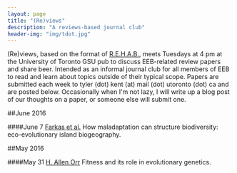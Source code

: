 ```yaml
---
layout: page
title: "(Re)views"
description: "A reviews-based journal club"
header-img: "img/tdot.jpg"
---
```


(Re)views, based on the format of [R.E.H.A.B.](www.rilab.org/rehab.html), meets Tuesdays at 4 pm at the University of Toronto GSU pub to discuss EEB-related review papers and share beer.
Intended as an informal journal club for all members of EEB to read and learn about topics outside of their typical scope.
Papers are submitted each week to tyler (dot) kent (at) mail (dot) utoronto (dot) ca and are posted below.
Occasionally when I'm not lazy, I will write up a blog post of our thoughts on a paper, or someone else will submit one.

##June 2016

####June 7
[Farkas et al.](http://www.cell.com/trends/ecology-evolution/abstract/S0169-5347(15)00004-X) How maladaptation can structure biodiversity: eco-evolutionary island biogeography.

##May 2016

####May 31
[H. Allen Orr](https://paperpile.com/shared/TAxSJQ) Fitness and its role in evolutionary genetics.
